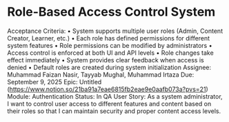# Role-Based Access Control System

Acceptance Criteria: • System supports multiple user roles (Admin, Content Creator, Learner, etc.)
• Each role has defined permissions for different system features
• Role permissions can be modified by administrators
• Access control is enforced at both UI and API levels
• Role changes take effect immediately
• System provides clear feedback when access is denied
• Default roles are created during system initialization
Assignee: Muhammad Faizan Nasir, Tayyab Mughal, Muhammad Irtaza
Due: September 9, 2025
Epic: Untitled (https://www.notion.so/21ba91a7eae6815fb2eae9e0aafb073a?pvs=21)
Module: Authentication
Status: In QA
User Story: As a system administrator, I want to control user access to different features and content based on their roles so that I can maintain security and proper content access levels.